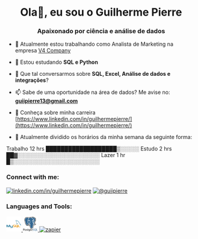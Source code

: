 <h1 align="center">Ola👋, eu sou o Guilherme Pierre</h1>
<h3 align="center">Apaixonado por ciência e análise de dados</h3>

- 💼 Atualmente estou trabalhando como Analista de Marketing na empresa [V4 Company](https://v4company.com/)

- 🌱 Estou estudando **SQL e Python**

- 💬 Que tal conversarmos sobre **SQL, Excel, Análise de dados e integrações**?

- 📫 Sabe de uma oportunidade na área de dados? Me avise no: **guiipierre13@gmail.com**

- 📄 Conheça sobre minha carreira [https://www.linkedin.com/in/guilhermepierre/](https://www.linkedin.com/in/guilhermepierre/)

- 📒 Atualmente dividido os horários da minha semana da seguinte forma:

Trabalho     12 hrs    ███████████████████▒░░░░░
Estudo       2 hrs     ██▓░░░░░░░░░░░░░░░░░░░░░░
Lazer        1 hr      █▒░░░░░░░░░░░░░░░░░░░░░░░ 


<h3 align="left">Connect with me:</h3>
<p align="left">
<a href="https://linkedin.com/in/linkedin.com/in/guilhermepierre" target="blank"><img align="center" src="https://raw.githubusercontent.com/rahuldkjain/github-profile-readme-generator/master/src/images/icons/Social/linked-in-alt.svg" alt="linkedin.com/in/guilhermepierre" height="30" width="40" /></a>
<a href="https://instagram.com/@guiipierre" target="blank"><img align="center" src="https://raw.githubusercontent.com/rahuldkjain/github-profile-readme-generator/master/src/images/icons/Social/instagram.svg" alt="@guiipierre" height="30" width="40" /></a>
</p>

<h3 align="left">Languages and Tools:</h3>
<p align="left"> <a href="https://www.mysql.com/" target="_blank" rel="noreferrer"> <img src="https://raw.githubusercontent.com/devicons/devicon/master/icons/mysql/mysql-original-wordmark.svg" alt="mysql" width="40" height="40"/> </a> <a href="https://www.postgresql.org" target="_blank" rel="noreferrer"> <img src="https://raw.githubusercontent.com/devicons/devicon/master/icons/postgresql/postgresql-original-wordmark.svg" alt="postgresql" width="40" height="40"/> </a> <a href="https://zapier.com" target="_blank" rel="noreferrer"> <img src="https://www.vectorlogo.zone/logos/zapier/zapier-icon.svg" alt="zapier" width="40" height="40"/> </a> </p>


<!---
# guilherme
